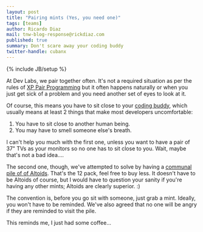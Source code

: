 ```yaml
---
layout: post
title: "Pairing mints (Yes, you need one)"
tags: [teams]
author: Ricardo Diaz
mail: tnw-blog-response@rickdiaz.com
published: true
summary: Don't scare away your coding buddy
twitter-handle: cubanx
---
```

{% include JB/setup %}

At Dev Labs, we pair together often. It's not a required situation as per the rules of [XP Pair Programming][] but it often happens naturally or when you just get sick of a problem and you need another set of eyes to look at it.

Of course, this means you have to sit close to your [coding buddy][], which usually means at least 2 things that make most developers uncomfortable:

1. You have to sit close to another human being.
1. You may have to smell someone else's breath.

I can't help you much with the first one, unless you want to have a pair of 37" TVs as your monitors so no one has to sit close to you. Wait, maybe that's not a bad idea....

The second one, though, we've attempted to solve by having a [communal pile of of Altoids][]. That's the 12 pack, feel free to buy less. It doesn't have to be Altoids of course, but I would have to question your sanity if you're having any other mints; Altoids are clearly superior. :)

The convention is, before you go sit with someone, just grab a mint. Ideally, you won't have to be reminded. We've also agreed that no one will be angry if they are reminded to visit the pile.

This reminds me, I just had some coffee...

[XP Pair Programming]: http://www.extremeprogramming.org/rules/pair.html "Pair Programming"
[coding buddy]: http://www.codinghorror.com/blog/2009/02/whos-your-coding-buddy.html "Who's Your Coding Buddy?"
[communal pile of of Altoids]: http://www.amazon.com/Altoids-Curiously-Strong-Peppermint-1-76-Ounce/dp/B000FKQD5G/ref=sr_1_1?ie=UTF8&qid=1331819354&sr=8-1 "Altoids 12-Pack"